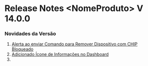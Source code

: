 # Release Notes \<NomeProduto> V 14.0.0

### Novidades da Versão <a href="#novidades-da-versao" id="novidades-da-versao"></a>

1. [Alerta ao enviar Comando para Remover Dispositivo com CHIP Bloqueado](alerta-ao-enviar-comando-para-remover-dispositivo-com-chip-bloqueado.md)
2. [Adicionado Ícone de Informações no Dashboard](adicionado-icone-de-informacoes-no-dashboard.md)
3.
